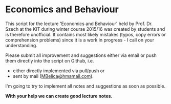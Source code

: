 Economics and Behaviour
===========
This script for the lecture 'Economics and Behaviour' held by Prof. Dr. Szech at the KIT during winter course 2015/16 was created by students and is therefore unofficial. It contains most likely mistakes (typos, copy errors or comprehension problems) since it is a work in progress - I call on your understanding.

Please submit all improvement and suggestions either via email or push them directly into the script on Github, i.e.
* either directly implemented via pull/push or
* sent by mail (MBelica@hmamail.com).

I'm going to try to implement all notes and suggestions as soon as possible.

**With your help we can create good lecture notes.**
